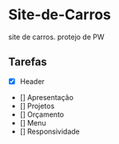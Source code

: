 # Site-de-Carros
site de carros. protejo de PW

## Tarefas

- [x] Header
- [] Apresentação
- [] Projetos
- [] Orçamento
- [] Menu
- [] Responsividade
